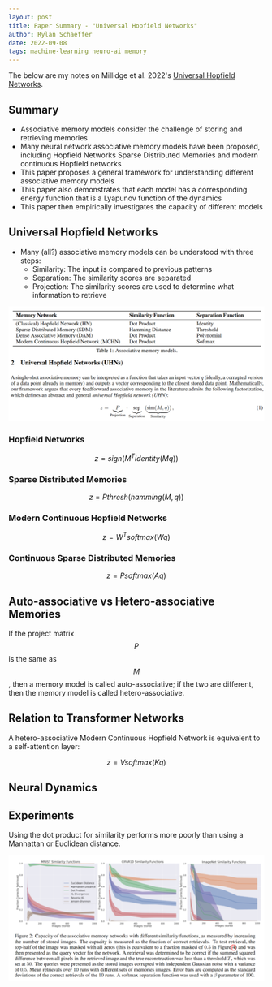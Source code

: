 ```yaml
---
layout: post
title: Paper Summary - "Universal Hopfield Networks" 
author: Rylan Schaeffer
date: 2022-09-08
tags: machine-learning neuro-ai memory
---
```


The below are my notes on Millidge et al. 2022's 
[Universal Hopfield Networks](https://arxiv.org/pdf/2202.04557.pdf).

## Summary

- Associative memory models consider the challenge of storing and retrieving memories 
- Many neural network associative memory models have been proposed, including Hopfield Networks
  Sparse Distributed Memories and modern continuous Hopfield networks
- This paper proposes a general framework for understanding different associative memory models
- This paper also demonstrates that each model has a corresponding energy function that is a Lyapunov function
  of the dynamics
- This paper then empirically investigates the capacity of different models


## Universal Hopfield Networks

- Many (all?) associative memory models can be understood with three steps:
  - Similarity: The input is compared to previous patterns 
  - Separation: The similarity scores are separated
  - Projection: The similarity scores are used to determine what information to retrieve

![](2022-09-08-Universal-Hopfield-Networks/img.png)

### Hopfield Networks

$$z = sign(M^T identity(M q))$$

### Sparse Distributed Memories

$$z = P thresh(hamming(M, q)) $$ 

### Modern Continuous Hopfield Networks

$$ z = W^T softmax (W q)$$

### Continuous Sparse Distributed Memories

$$ z = P softmax (A q)$$

## Auto-associative vs Hetero-associative Memories

If the project matrix $$P$$ is the same as $$M$$, then a memory model
is called auto-associative; if the two are different, then the memory model
is called hetero-associative.

## Relation to Transformer Networks

A hetero-associative Modern Continuous Hopfield Network is equivalent 
to a self-attention layer:

$$z = V softmax(K q) $$

## Neural Dynamics

## Experiments

Using the dot product for similarity performs more poorly than using
 a Manhattan or Euclidean distance.  

![](2022-09-08-Universal-Hopfield-Networks/img_1.png)